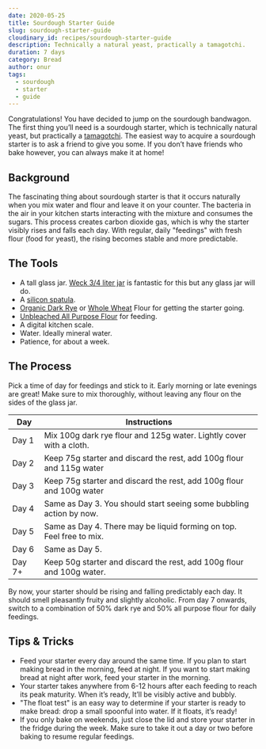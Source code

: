 ```yaml
---
date: 2020-05-25
title: Sourdough Starter Guide
slug: sourdough-starter-guide
cloudinary_id: recipes/sourdough-starter-guide
description: Technically a natural yeast, practically a tamagotchi.
duration: 7 days
category: Bread
author: onur
tags:
  - sourdough
  - starter
  - guide
---
```


Congratulations! You have decided to jump on the sourdough bandwagon. The first thing you’ll need is a sourdough starter, which is technically natural yeast, but practically a [tamagotchi](https://en.wikipedia.org/wiki/Tamagotchi). The easiest way to acquire a sourdough starter is to ask a friend to give you some. If you don’t have friends who bake however, you can always make it at home!

## Background

The fascinating thing about sourdough starter is that it occurs naturally when you mix water and flour and leave it on your counter. The bacteria in the air in your kitchen starts interacting with the mixture and consumes the sugars. This process creates carbon dioxide gas, which is why the starter visibly rises and falls each day. With regular, daily "feedings" with fresh flour (food for yeast), the rising becomes stable and more predictable.

## The Tools

- A tall glass jar. [Weck 3/4 liter jar](https://weckjars.com/product/743-mold-jar/) is fantastic for this but any glass jar will do.
- A [silicon spatula](https://www.oxo.com/categories/cooking-and-baking/utensils/spoons-spatulas-turners/jar-spatula-680.html).
- [Organic Dark Rye](https://www.bobsredmill.com/organic-dark-rye-flour.html) or [Whole Wheat](https://www.bobsredmill.com/organic-whole-wheat-flour.html) Flour for getting the starter going.
- [Unbleached All Purpose Flour](https://shop.kingarthurflour.com/items/king-arthur-unbleached-all-purpose-flour-5-lb) for feeding.
- A digital kitchen scale.
- Water. Ideally mineral water.
- Patience, for about a week.

## The Process

Pick a time of day for feedings and stick to it. Early morning or late evenings are great! Make sure to mix thoroughly, without leaving any flour on the sides of the glass jar.

| Day    | Instructions                                                          |
| ------ | --------------------------------------------------------------------- |
| Day 1  | Mix 100g dark rye flour and 125g water. Lightly cover with a cloth.   |
| Day 2  | Keep 75g starter and discard the rest, add 100g flour and 115g water  |
| Day 3  | Keep 75g starter and discard the rest, add 100g flour and 100g water  |
| Day 4  | Same as Day 3. You should start seeing some bubbling action by now.   |
| Day 5  | Same as Day 4. There may be liquid forming on top. Feel free to mix.  |
| Day 6  | Same as Day 5.                                                        |
| Day 7+ | Keep 50g starter and discard the rest, add 100g flour and 100g water. |

By now, your starter should be rising and falling predictably each day. It should smell pleasantly fruity and slightly alcoholic. From day 7 onwards, switch to a combination of 50% dark rye and 50% all purpose flour for daily feedings.

## Tips & Tricks

- Feed your starter every day around the same time. If you plan to start making bread in the morning, feed at night. If you want to start making bread at night after work, feed your starter in the morning.
- Your starter takes anywhere from 6-12 hours after each feeding to reach its peak maturity. When it’s ready, It’ll be visibly active and bubbly.
- "The float test" is an easy way to determine if your starter is ready to make bread: drop a small spoonful into water. If it floats, it’s ready!
- If you only bake on weekends, just close the lid and store your starter in the fridge during the week. Make sure to take it out a day or two before baking to resume regular feedings.
